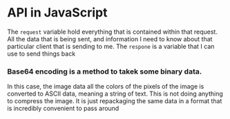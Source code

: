 # API in JavaScript

The `request` variable hold everything that is contained within that request. All the data that is being sent, and information I need to know about that particular client that is sending to me.
The `respone` is a variable that I can use to send things back


### Base64 encoding is a method to takek some binary data.
In this case, the image data all the colors of the pixels of the image is converted to ASCII data, meaning a string of text. This is not doing anything to compress the image. It is just repackaging the same data in a format that is incredibly convenient to pass around